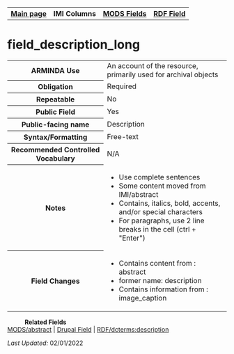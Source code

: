 <!DOCTYPE html>
<html>

<body>
<table style="width:100%">
  <tr>
    <th><a href="index.md">Main page</a></th>
	<th>IMI Columns</th>
    <th><a href="MODS.md">MODS Fields</a></th>
    <th><a href="RDF.md">RDF Field</a></th>
  </tr>
</table>

<h1>field_description_long</h1>
<table>
<tr>
	<th>ARMINDA Use</th>
	<td>An account of the resource, primarily used for archival objects</td>
</tr>
<tr>
	<th>Obligation</th>
	<td>Required</td>
</tr>
<tr>
	<th>Repeatable</th>
	<td>No</td>
</tr>
<tr>
	<th>Public Field</th>
	<td>Yes</td>
</tr>
<tr>
	<th>Public-facing name</th>
	<td>Description</td>
</tr>
<tr>
	<th>Syntax/Formatting</th>
	<td>Free-text</td>
</tr>
<tr>
	<th>Recommended Controlled Vocabulary</th>
	<td>N/A</td>
</tr>
<tr>
	<th>Notes</th>
	<td>
		<ul>
			<li>Use complete sentences</li>
			<li>Some content moved from IMI/abstract</li>
			<li>Contains, italics, bold, accents, and/or special characters</li>
			<li>For paragraphs, use 2 line breaks in the cell (ctrl + "Enter")</li>
		</ul>
	</td>
</tr>
<tr>
	<th>Field Changes</th>
	<td>
		<ul>
			<li>Contains content from : abstract</li>
			<li>former name: description</li>
			<li>Contains information from : image_caption</li>
		</ul>
	</td>
</tr>
</table>
<dl>
	<dd><b>Related Fields</b></dd>
			<a href="mods.abstract.md">MODS/abstract</a> | 
			<a href="DrupalFields.md">Drupal Field</a> |
			<a href="rdf.dcterms.description.md">RDF/dcterms:description</a>
</dl>
<p><i>Last Updated: </i></font>02/01/2022</p>

</body>
</html>